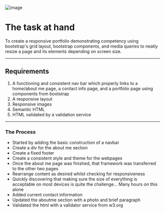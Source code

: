 ![image](https://user-images.githubusercontent.com/65047802/85181474-dfc07200-b23a-11ea-9dde-dec62f4c31c7.png)

# The task at hand

To create a responsive portfolio demonstrating competency using bootstrap's grid layout, bootstrap components, and media queries to neatly resize a page and its elements depending on screen size.

---

## Requirements

1. A functioning and consistent nav bar which properly links to a home/about me page, a contact info page, and a portfolio page using components from bootstrap
2. A responsive layout
3. Responsive images
4. Semantic HTML
5. HTML validated by a validation service

---

### The Process

- Started by adding the basic construction of a navbar
- Create a div for the about me section
- Create a fixed footer
- Create a consistent style and theme for the webpages
- Once the about me page was finished, that framework was transferred to the other two pages
- Rearrange content as desired whilst checking for responsiveness
- Quickly discovering that making sure the size of everything is acceptable on most devices is quite the challenge... Many hours on this alone
- Added current contact information
- Updated the aboutme section with a photo and brief paragraph
- Validated the html with a validator service from w3.org

